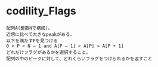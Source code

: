 # codility_Flags

```
配列A(整数Nで構成)。
近傍に比べて大きなpeakがある。
以下を満たすPを見つける
0 < P < N − 1 and A[P − 1] < A[P] > A[P + 1]
どれだけフラグがあるかを選択すること。
配列の中のピークに対して、どれくらいフラグをつけられるかを返すこと
```
